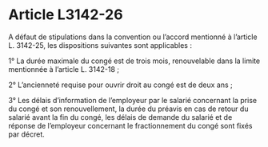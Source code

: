 # Article L3142-26

A défaut de stipulations dans la convention ou l’accord mentionné à l’article L. 3142-25, les dispositions suivantes sont applicables :

1° La durée maximale du congé est de trois mois, renouvelable dans la limite mentionnée à l’article L. 3142-18 ;

2° L’ancienneté requise pour ouvrir droit au congé est de deux ans ;

3° Les délais d’information de l’employeur par le salarié concernant la prise du congé et son renouvellement, la durée du préavis en cas de retour du salarié avant la fin du congé, les délais de demande du salarié et de réponse de l’employeur concernant le fractionnement du congé sont fixés par décret.

